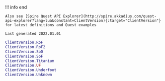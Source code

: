 !!! info end

    Also see [Spire Quest API Explorer](http://spire.akkadius.com/quest-api-explorer?lang=lua&constant=ClientVersion){:target="ClientVersion"} for latest definitions and Quest examples

    Last generated 2022.01.01

``` lua
ClientVersion.RoF
ClientVersion.RoF2
ClientVersion.SoD
ClientVersion.SoF
ClientVersion.Titanium
ClientVersion.UF
ClientVersion.Underfoot
ClientVersion.Unknown

```
